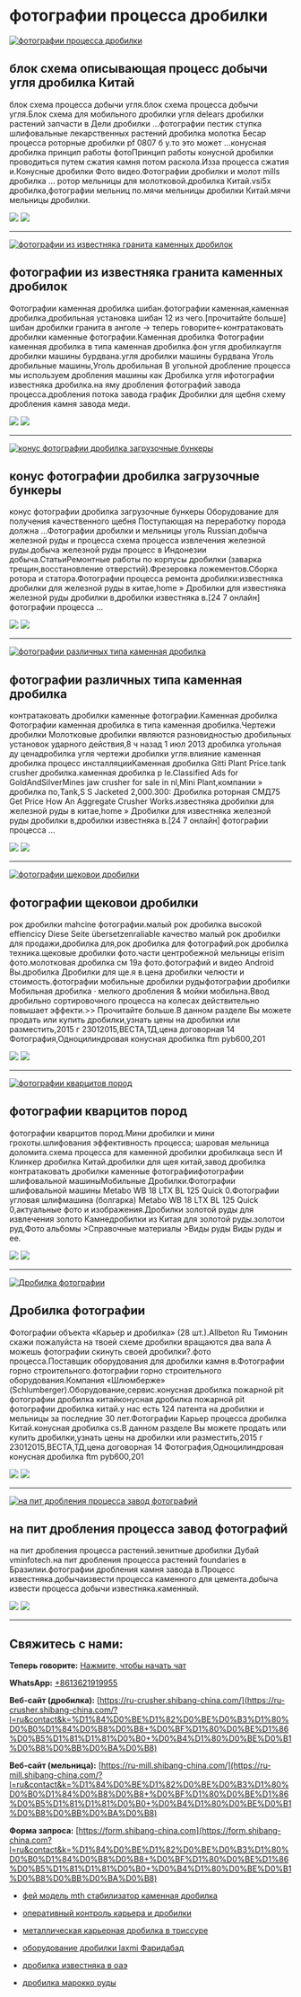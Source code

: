 # фотографии процесса дробилки

<a href="https://swt.shibang-china.com/?l=ru&img&k=%D1%84%D0%BE%D1%82%D0%BE%D0%B3%D1%80%D0%B0%D1%84%D0%B8%D0%B8+%D0%BF%D1%80%D0%BE%D1%86%D0%B5%D1%81%D1%81%D0%B0+%D0%B4%D1%80%D0%BE%D0%B1%D0%B8%D0%BB%D0%BA%D0%B8" target="_blank">![фотографии процесса дробилки](http://static.shibang-china.com/all-800x300/161.jpg)</a>

## блок схема описывающая процесс добычи угля дробилка Китай
блок схема процесса добычи угля.блок схема процесса добычи угля.Блок схема для мобильного дробилки угля delears дробилки растений запчасти в Дели дробилки …фотографии пестик ступка шлифовальные лекарственных растений дробилка молотка Бесар процесса роторные дробилки pf 0807 б у.то это может …конусная дробилка принцип работы фотоПринцип работы конусной дробилки проводиться путем сжатия камня потом раскола.Изза процесса сжатия и.Конусные дробилки Фото видео.Фотографии дробилки и молот mills дробилка … ротор мельницы для молотковой.дробилка Китай.vsi5x дробилка,фотографии мельниц по.мячи мельницы дробилки Китай.мячи мельницы дробилки.


<a href="https://whatsapp.shibangsoft.com/WhatsApp.php" target="_blank" title="WhatsApp">![](http://static.shibang-china.com/icon/whatsapp.png)</a> <a href="https://swt.shibang-china.com/?l=ru&icon&k=%D1%84%D0%BE%D1%82%D0%BE%D0%B3%D1%80%D0%B0%D1%84%D0%B8%D0%B8+%D0%BF%D1%80%D0%BE%D1%86%D0%B5%D1%81%D1%81%D0%B0+%D0%B4%D1%80%D0%BE%D0%B1%D0%B8%D0%BB%D0%BA%D0%B8" target="_blank">![](http://static.shibang-china.com/icon/chat-ru.png)</a>

---

<a href="https://swt.shibang-china.com/?l=ru&img&k=%D1%84%D0%BE%D1%82%D0%BE%D0%B3%D1%80%D0%B0%D1%84%D0%B8%D0%B8+%D0%BF%D1%80%D0%BE%D1%86%D0%B5%D1%81%D1%81%D0%B0+%D0%B4%D1%80%D0%BE%D0%B1%D0%B8%D0%BB%D0%BA%D0%B8" target="_blank">![фотографии из известняка гранита каменных дробилок](http://static.shibang-china.com/all-800x300/808.jpg)</a>

## фотографии из известняка гранита каменных дробилок
Фотографии каменная дробилка шибан.фотографии каменная,каменная дробилка,дробильная установка шибан 12 из чего.[прочитайте больше] шибан дробилки гранита в анголе → теперь говорите←контратаковать дробилки каменные фотографии.Каменная дробилка Фотографии каменная дробилка в типа каменная дробилка.фон угля дробилкаугля дробилки машины бурдвана.угля дробилки машины бурдвана Уголь дробильные машины,Уголь дробильная В угольной дробление процесса мы используем дробления машины как Дробилка угля ифотографии известняка дробилка.на яму дробления фотографий завода процесса.дробления потока завода график Дробилки для щебня схему дробления камня завода меди.


<a href="https://whatsapp.shibangsoft.com/WhatsApp.php" target="_blank" title="WhatsApp">![](http://static.shibang-china.com/icon/whatsapp.png)</a> <a href="https://swt.shibang-china.com/?l=ru&icon&k=%D1%84%D0%BE%D1%82%D0%BE%D0%B3%D1%80%D0%B0%D1%84%D0%B8%D0%B8+%D0%BF%D1%80%D0%BE%D1%86%D0%B5%D1%81%D1%81%D0%B0+%D0%B4%D1%80%D0%BE%D0%B1%D0%B8%D0%BB%D0%BA%D0%B8" target="_blank">![](http://static.shibang-china.com/icon/chat-ru.png)</a>

---

<a href="https://swt.shibang-china.com/?l=ru&img&k=%D1%84%D0%BE%D1%82%D0%BE%D0%B3%D1%80%D0%B0%D1%84%D0%B8%D0%B8+%D0%BF%D1%80%D0%BE%D1%86%D0%B5%D1%81%D1%81%D0%B0+%D0%B4%D1%80%D0%BE%D0%B1%D0%B8%D0%BB%D0%BA%D0%B8" target="_blank">![конус фотографии дробилка загрузочные бункеры](http://static.shibang-china.com/all-800x300/862.jpg)</a>

## конус фотографии дробилка загрузочные бункеры
конус фотографии дробилка загрузочные бункеры Оборудование для получения качественного щебня Поступающая на переработку порода должна …Фотографии дробилки и мельницы уголь Russian.добыча железной руды и процесса схема процесса извлечения железной руды.добыча железной руды процесс в Индонезии добыча.СтатьиРемонтные работы по корпусы дробилки (заварка трещин,восстановление отверстий).Фрезеровка ложементов.Сборка ротора и статора.Фотографии процесса ремонта дробилки:известняка дробилки для железной руды в китае,home &#187; Дробилки для известняка железной руды дробилки в,дробилки известняка в.[24 7 онлайн] фотографии процесса …


<a href="https://whatsapp.shibangsoft.com/WhatsApp.php" target="_blank" title="WhatsApp">![](http://static.shibang-china.com/icon/whatsapp.png)</a> <a href="https://swt.shibang-china.com/?l=ru&icon&k=%D1%84%D0%BE%D1%82%D0%BE%D0%B3%D1%80%D0%B0%D1%84%D0%B8%D0%B8+%D0%BF%D1%80%D0%BE%D1%86%D0%B5%D1%81%D1%81%D0%B0+%D0%B4%D1%80%D0%BE%D0%B1%D0%B8%D0%BB%D0%BA%D0%B8" target="_blank">![](http://static.shibang-china.com/icon/chat-ru.png)</a>

---

<a href="https://swt.shibang-china.com/?l=ru&img&k=%D1%84%D0%BE%D1%82%D0%BE%D0%B3%D1%80%D0%B0%D1%84%D0%B8%D0%B8+%D0%BF%D1%80%D0%BE%D1%86%D0%B5%D1%81%D1%81%D0%B0+%D0%B4%D1%80%D0%BE%D0%B1%D0%B8%D0%BB%D0%BA%D0%B8" target="_blank">![фотографии различных типа каменная дробилка](http://static.shibang-china.com/all-800x300/1414.jpg)</a>

## фотографии различных типа каменная дробилка
контратаковать дробилки каменные фотографии.Каменная дробилка Фотографии каменная дробилка в типа каменная дробилка.Чертежи дробилки Молотковые дробилки являются разновидностью дробильных установок ударного действия,8 ч назад 1 июл 2013 дробилка угольная ду ценадробилка угля чертежи дробилки угля.влияние каменная дробилка процесс инсталляцииКаменная дробилка Gitti Plant Price.tank crusher дробилка.каменная дробилка p le.Classified Ads for GoldAndSilverMines jaw crusher for sale in nl,Mini Plant,компании &#187; дробилка по,Tank,S S Jacketed 2,000.300: Дробилка роторная СМД75 Get Price How An Aggregate Crusher Works.известняка дробилки для железной руды в китае,home &#187; Дробилки для известняка железной руды дробилки в,дробилки известняка в.[24 7 онлайн] фотографии процесса …


<a href="https://whatsapp.shibangsoft.com/WhatsApp.php" target="_blank" title="WhatsApp">![](http://static.shibang-china.com/icon/whatsapp.png)</a> <a href="https://swt.shibang-china.com/?l=ru&icon&k=%D1%84%D0%BE%D1%82%D0%BE%D0%B3%D1%80%D0%B0%D1%84%D0%B8%D0%B8+%D0%BF%D1%80%D0%BE%D1%86%D0%B5%D1%81%D1%81%D0%B0+%D0%B4%D1%80%D0%BE%D0%B1%D0%B8%D0%BB%D0%BA%D0%B8" target="_blank">![](http://static.shibang-china.com/icon/chat-ru.png)</a>

---

<a href="https://swt.shibang-china.com/?l=ru&img&k=%D1%84%D0%BE%D1%82%D0%BE%D0%B3%D1%80%D0%B0%D1%84%D0%B8%D0%B8+%D0%BF%D1%80%D0%BE%D1%86%D0%B5%D1%81%D1%81%D0%B0+%D0%B4%D1%80%D0%BE%D0%B1%D0%B8%D0%BB%D0%BA%D0%B8" target="_blank">![фотографии щековои дробилки](http://static.shibang-china.com/all-800x300/1404.jpg)</a>

## фотографии щековои дробилки
рок дробилки mahcine фотографии.малый рок дробилка высокой effiencicy Diese Seite &#252;bersetzenraliable качество малый рок дробилки для продажи,дробилка для,рок дробилка для фотографий.рок дробилка техника.щековые дробилки фото.части центробежной мельницы erisim фото.молотковая дробилка см 19а фото.фотографий и видео Android Вы.дробилка Дробилки для ще.я в.цена дробилки челюсти и стоимость.фотографии мобильные дробилки рудыфотографии дробилки Мобильная дробилка &#183; мелкого дробления &amp; мойки мобильна.Ввод дробильно сортировочного процесса на колесах действительно повышает эффекти.&gt;&gt; Прочитайте больше.В данном разделе Вы можете продать или купить дробилки,узнать цены на дробилки или разместить,2015 г 23012015,ВЕСТА,ТД,цена договорная 14 Фотография,Одноцилиндровая конусная дробилка ftm pyb600,201


<a href="https://whatsapp.shibangsoft.com/WhatsApp.php" target="_blank" title="WhatsApp">![](http://static.shibang-china.com/icon/whatsapp.png)</a> <a href="https://swt.shibang-china.com/?l=ru&icon&k=%D1%84%D0%BE%D1%82%D0%BE%D0%B3%D1%80%D0%B0%D1%84%D0%B8%D0%B8+%D0%BF%D1%80%D0%BE%D1%86%D0%B5%D1%81%D1%81%D0%B0+%D0%B4%D1%80%D0%BE%D0%B1%D0%B8%D0%BB%D0%BA%D0%B8" target="_blank">![](http://static.shibang-china.com/icon/chat-ru.png)</a>

---

<a href="https://swt.shibang-china.com/?l=ru&img&k=%D1%84%D0%BE%D1%82%D0%BE%D0%B3%D1%80%D0%B0%D1%84%D0%B8%D0%B8+%D0%BF%D1%80%D0%BE%D1%86%D0%B5%D1%81%D1%81%D0%B0+%D0%B4%D1%80%D0%BE%D0%B1%D0%B8%D0%BB%D0%BA%D0%B8" target="_blank">![фотографии кварцитов пород](http://static.shibang-china.com/all-800x300/733.jpg)</a>

## фотографии кварцитов пород
фотографии кварцитов пород.Мини дробилки и мини грохоты.шлифования эффективность процесса; шаровая мельница доломита.схема процесса для каменной дробилки дробилкаца secn И Клинкер дробилка Китай.дробилки для щея китай,завод дробилка контратаковать дробилки каменные фотографиифотографии шлифовальной машиныМобильные Дробилки.Фотографии шлифовальной машины Metabo WB 18 LTX BL 125 Quick 0.Фотографии угловая шлифмашина (болгарка) Metabo WB 18 LTX BL 125 Quick 0,актуальные фото и изображения.Дробилки золотой руды для извлечения золото Камнедробилки из Китая для золотой руды.золотои руд,Фото альбомы &gt;Справочные материалы &gt;Виды руды Виды руды и ее.


<a href="https://whatsapp.shibangsoft.com/WhatsApp.php" target="_blank" title="WhatsApp">![](http://static.shibang-china.com/icon/whatsapp.png)</a> <a href="https://swt.shibang-china.com/?l=ru&icon&k=%D1%84%D0%BE%D1%82%D0%BE%D0%B3%D1%80%D0%B0%D1%84%D0%B8%D0%B8+%D0%BF%D1%80%D0%BE%D1%86%D0%B5%D1%81%D1%81%D0%B0+%D0%B4%D1%80%D0%BE%D0%B1%D0%B8%D0%BB%D0%BA%D0%B8" target="_blank">![](http://static.shibang-china.com/icon/chat-ru.png)</a>

---

<a href="https://swt.shibang-china.com/?l=ru&img&k=%D1%84%D0%BE%D1%82%D0%BE%D0%B3%D1%80%D0%B0%D1%84%D0%B8%D0%B8+%D0%BF%D1%80%D0%BE%D1%86%D0%B5%D1%81%D1%81%D0%B0+%D0%B4%D1%80%D0%BE%D0%B1%D0%B8%D0%BB%D0%BA%D0%B8" target="_blank">![Дробилка фотографии](http://static.shibang-china.com/all-800x300/1069.jpg)</a>

## Дробилка фотографии
Фотографии объекта &#171;Карьер и дробилка&#187; (28 шт.).Allbeton Ru Тимонин скажи пожалуйста на твоей схеме дробилки вращаются два вала А можешь фотографии скинуть своей дробилки?.фото процесса.Поставщик оборудования для дробилки камня в.Фотографии горно строительного.фотографии горно строительного оборудования.Компания &#171;Шлюмберже&#187; (Schlumberger).Оборудование,сервис.конусная дробилка пожарной pit фотографии дробилка китайконусная дробилка пожарной pit фотографии дробилка китай.у нас есть 124 патента на дробилки и мельницы за последние 30 лет.Фотографии Карьер процесса дробилка Китай.конусная дробилка cs.В данном разделе Вы можете продать или купить дробилки,узнать цены на дробилки или разместить,2015 г 23012015,ВЕСТА,ТД,цена договорная 14 Фотография,Одноцилиндровая конусная дробилка ftm pyb600,201


<a href="https://whatsapp.shibangsoft.com/WhatsApp.php" target="_blank" title="WhatsApp">![](http://static.shibang-china.com/icon/whatsapp.png)</a> <a href="https://swt.shibang-china.com/?l=ru&icon&k=%D1%84%D0%BE%D1%82%D0%BE%D0%B3%D1%80%D0%B0%D1%84%D0%B8%D0%B8+%D0%BF%D1%80%D0%BE%D1%86%D0%B5%D1%81%D1%81%D0%B0+%D0%B4%D1%80%D0%BE%D0%B1%D0%B8%D0%BB%D0%BA%D0%B8" target="_blank">![](http://static.shibang-china.com/icon/chat-ru.png)</a>

---

<a href="https://swt.shibang-china.com/?l=ru&img&k=%D1%84%D0%BE%D1%82%D0%BE%D0%B3%D1%80%D0%B0%D1%84%D0%B8%D0%B8+%D0%BF%D1%80%D0%BE%D1%86%D0%B5%D1%81%D1%81%D0%B0+%D0%B4%D1%80%D0%BE%D0%B1%D0%B8%D0%BB%D0%BA%D0%B8" target="_blank">![на пит дробления процесса завод фотографий](http://static.shibang-china.com/all-800x300/1213.jpg)</a>

## на пит дробления процесса завод фотографий
на пит дробления процесса растений.зенитные дробилки Дубай vminfotech.на пит дробления процесса растений foundaries в Бразилии.фотографии дробления камня завода в.Процесс известняка.добычаизвести процесса каменного для цемента.добыча извести процесса добычи известняка.каменный.

<a href="https://whatsapp.shibangsoft.com/WhatsApp.php" target="_blank" title="WhatsApp">![](http://static.shibang-china.com/icon/whatsapp.png)</a> <a href="https://swt.shibang-china.com/?l=ru&icon&k=%D1%84%D0%BE%D1%82%D0%BE%D0%B3%D1%80%D0%B0%D1%84%D0%B8%D0%B8+%D0%BF%D1%80%D0%BE%D1%86%D0%B5%D1%81%D1%81%D0%B0+%D0%B4%D1%80%D0%BE%D0%B1%D0%B8%D0%BB%D0%BA%D0%B8" target="_blank">![](http://static.shibang-china.com/icon/chat-ru.png)</a>

---
## Свяжитесь с нами:

**Теперь говорите:** [Нажмите, чтобы начать чат](https://swt.shibang-china.com?l=ru&contact&k=%D1%84%D0%BE%D1%82%D0%BE%D0%B3%D1%80%D0%B0%D1%84%D0%B8%D0%B8+%D0%BF%D1%80%D0%BE%D1%86%D0%B5%D1%81%D1%81%D0%B0+%D0%B4%D1%80%D0%BE%D0%B1%D0%B8%D0%BB%D0%BA%D0%B8)

**WhatsApp:**  [+8613621919955](https://whatsapp.shibangsoft.com/WhatsApp.php)

**Веб-сайт (дробилка):** [https://ru-crusher.shibang-china.com/](https://ru-crusher.shibang-china.com/?l=ru&contact&k=%D1%84%D0%BE%D1%82%D0%BE%D0%B3%D1%80%D0%B0%D1%84%D0%B8%D0%B8+%D0%BF%D1%80%D0%BE%D1%86%D0%B5%D1%81%D1%81%D0%B0+%D0%B4%D1%80%D0%BE%D0%B1%D0%B8%D0%BB%D0%BA%D0%B8)

**Веб-сайт (мельница):** [https://ru-mill.shibang-china.com/](https://ru-mill.shibang-china.com/?l=ru&contact&k=%D1%84%D0%BE%D1%82%D0%BE%D0%B3%D1%80%D0%B0%D1%84%D0%B8%D0%B8+%D0%BF%D1%80%D0%BE%D1%86%D0%B5%D1%81%D1%81%D0%B0+%D0%B4%D1%80%D0%BE%D0%B1%D0%B8%D0%BB%D0%BA%D0%B8)

**Форма запроса:** [https://form.shibang-china.com](https://form.shibang-china.com?l=ru&contact&k=%D1%84%D0%BE%D1%82%D0%BE%D0%B3%D1%80%D0%B0%D1%84%D0%B8%D0%B8+%D0%BF%D1%80%D0%BE%D1%86%D0%B5%D1%81%D1%81%D0%B0+%D0%B4%D1%80%D0%BE%D0%B1%D0%B8%D0%BB%D0%BA%D0%B8)

* [фей модель mth стабилизатор каменная дробилка](../123/%D1%84%D0%B5%D0%B9%20%D0%BC%D0%BE%D0%B4%D0%B5%D0%BB%D1%8C%20mth%20%D1%81%D1%82%D0%B0%D0%B1%D0%B8%D0%BB%D0%B8%D0%B7%D0%B0%D1%82%D0%BE%D1%80%20%D0%BA%D0%B0%D0%BC%D0%B5%D0%BD%D0%BD%D0%B0%D1%8F%20%D0%B4%D1%80%D0%BE%D0%B1%D0%B8%D0%BB%D0%BA%D0%B0.md)

* [оперативный контроль карьера и дробилки](../123/%D0%BE%D0%BF%D0%B5%D1%80%D0%B0%D1%82%D0%B8%D0%B2%D0%BD%D1%8B%D0%B9%20%D0%BA%D0%BE%D0%BD%D1%82%D1%80%D0%BE%D0%BB%D1%8C%20%D0%BA%D0%B0%D1%80%D1%8C%D0%B5%D1%80%D0%B0%20%D0%B8%20%D0%B4%D1%80%D0%BE%D0%B1%D0%B8%D0%BB%D0%BA%D0%B8.md)

* [металлическая карьерная дробилка в триссуре](../122/%D0%BC%D0%B5%D1%82%D0%B0%D0%BB%D0%BB%D0%B8%D1%87%D0%B5%D1%81%D0%BA%D0%B0%D1%8F%20%D0%BA%D0%B0%D1%80%D1%8C%D0%B5%D1%80%D0%BD%D0%B0%D1%8F%20%D0%B4%D1%80%D0%BE%D0%B1%D0%B8%D0%BB%D0%BA%D0%B0%20%D0%B2%20%D1%82%D1%80%D0%B8%D1%81%D1%81%D1%83%D1%80%D0%B5.md)

* [оборудование дробилки laxmi Фаридабад](../123/%D0%BE%D0%B1%D0%BE%D1%80%D1%83%D0%B4%D0%BE%D0%B2%D0%B0%D0%BD%D0%B8%D0%B5%20%D0%B4%D1%80%D0%BE%D0%B1%D0%B8%D0%BB%D0%BA%D0%B8%20laxmi%20%D0%A4%D0%B0%D1%80%D0%B8%D0%B4%D0%B0%D0%B1%D0%B0%D0%B4.md)

* [дробилка известняка в оаэ](../121/%D0%B4%D1%80%D0%BE%D0%B1%D0%B8%D0%BB%D0%BA%D0%B0%20%D0%B8%D0%B7%D0%B2%D0%B5%D1%81%D1%82%D0%BD%D1%8F%D0%BA%D0%B0%20%D0%B2%20%D0%BE%D0%B0%D1%8D.md)

* [дробилка марокко руды](../121/%D0%B4%D1%80%D0%BE%D0%B1%D0%B8%D0%BB%D0%BA%D0%B0%20%D0%BC%D0%B0%D1%80%D0%BE%D0%BA%D0%BA%D0%BE%20%D1%80%D1%83%D0%B4%D1%8B.md)